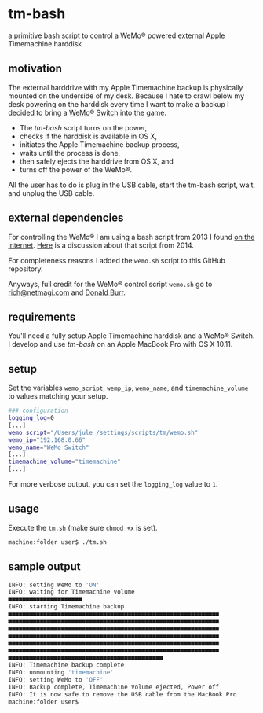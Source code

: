 # tm-bash

a primitive bash script to control a WeMo® powered external Apple Timemachine harddisk

## motivation

The external harddrive with my Apple Timemachine backup is physically mounted on the underside of my desk. Because I hate to crawl below my desk powering on the harddisk every time I want to make a backup I decided to bring a [WeMo® Switch](https://www.belkin.com/us/F7C027-Belkin/p/P-F7C027) into the game.

* The _tm-bash_ script turns on the power, 
* checks if the harddisk is available in OS X,
* initiates the Apple Timemachine backup process,
* waits until the process is done,
* then safely ejects the harddrive from OS X, and
* turns off the power of the WeMo®.

All the user has to do is plug in the USB cable, start the tm-bash script, wait, and unplug the USB cable.

## external dependencies

For controlling the WeMo® I am using a bash script from 2013 I found [on the internet](http://moderntoil.com/?p=839). [Here](http://wemo.forumatic.com/viewtopic.php?t=5&p=9) is a discussion about that script from 2014.

For completeness reasons I added the `wemo.sh` script to this GitHub repository.

Anyways, full credit for the WeMo® control script `wemo.sh` go to rich@netmagi.com and [Donald Burr](mailto:dburr@DonaldBurr.com).

## requirements

You'll need a fully setup Apple Timemachine harddisk and a WeMo® Switch. I develop and use _tm-bash_ on an Apple MacBook Pro with OS X 10.11.

## setup

Set the variables `wemo_script`, `wemp_ip`, `wemo_name`, and `timemachine_volume` to values matching your setup.

```bash
### configuration
logging_log=0
[...]
wemo_script="/Users/jule_/settings/scripts/tm/wemo.sh"
wemo_ip="192.168.0.66"
wemo_name="WeMo Switch"
[...]
timemachine_volume="timemachine"
[...]
```
For more verbose output, you can set the `logging_log` value to `1`.

## usage

Execute the `tm.sh` (make sure `chmod +x` is set).

```bash
machine:folder user$ ./tm.sh
```

## sample output

```bash
INFO: setting WeMo to 'ON'
INFO: waiting for Timemachine volume
■■■■■■■■■■■■■■■■■■■■■
INFO: starting Timemachine backup
■■■■■■■■■■■■■■■■■■■■■■■■■■■■■■■■■■■■■■■■■■■■■■■■■■■■■■■■■■■■
■■■■■■■■■■■■■■■■■■■■■■■■■■■■■■■■■■■■■■■■■■■■■■■■■■■■■■■■■■■■
■■■■■■■■■■■■■■■■■■■■■■■■■■■■■■■■■■■■■■■■■■■■■■■■■■■■■■■■■■■■
■■■■■■■■■■■■■■■■■■■■■■■■■■■■■■■■■■■■■■■■■■■■■■■■■■■■■■■■■■■■
■■■■■■■■■■■■■■■■■■■■■■■■■■■■■■■■■■■■■■■■■■■■■■■■■■■■■■■■■■■■
■■■■■■■■■■■■■■■■■■■■■■■■■■■■■■■■■■■■■■■■■■■■■■■■■■■■■■■■■■■■
■■■■■■■■■■■■■■■■■■■■■■■■■■■■■■■■■■■■■■■■■■■■
INFO: Timemachine backup complete
INFO: unmounting 'timemachine'
INFO: setting WeMo to 'OFF'
INFO: Backup complete, Timemachine Volume ejected, Power off
INFO: It is now safe to remove the USB cable from the MacBook Pro
machine:folder user$
```
